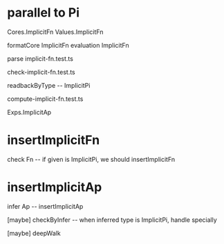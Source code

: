 # parallel to Pi

Cores.ImplicitFn
Values.ImplicitFn

formatCore ImplicitFn
evaluation ImplicitFn

parse implicit-fn.test.ts

check-implicit-fn.test.ts

readbackByType -- ImplicitPi

compute-implicit-fn.test.ts

Exps.ImplicitAp

# insertImplicitFn

check Fn -- if given is ImplicitPi, we should insertImplicitFn

# insertImplicitAp

infer Ap -- insertImplicitAp

[maybe] checkByInfer -- when inferred type is ImplicitPi, handle specially

[maybe] deepWalk
